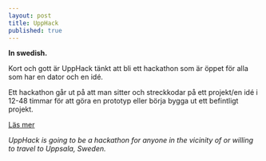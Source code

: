 ```yaml
---
layout: post
title: UppHack
published: true
---
```


__In swedish.__

Kort och gott är UppHack tänkt att bli ett hackathon som är öppet för alla som
har en dator och en idé.

Ett hackathon går ut på att man sitter och streckkodar på ett projekt/en idé i
12-48 timmar för att göra en prototyp eller börja bygga ut ett befintligt
projekt.

[Läs mer](http://upphack.se "Läs mer om UppHack")

_UppHack is going to be a hackathon for anyone in the vicinity of or willing to
travel to Uppsala, Sweden._

